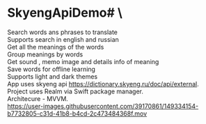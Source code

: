# SkyengApiDemo# \
Search words ans phrases to translate\
Supports search in english and russian\
Get all the meanings of the words\
Group meanings by words\
Get sound , memo image and details info of meaning\
Save words for offline learning\
Supports light and dark themes\
App uses skyeng api https://dictionary.skyeng.ru/doc/api/external. \
Project uses Realm via Swift package manager. \
Architecure - MVVM. \
https://user-images.githubusercontent.com/39170861/149334154-b7732805-c31d-41b8-b4cd-2c473484368f.mov

